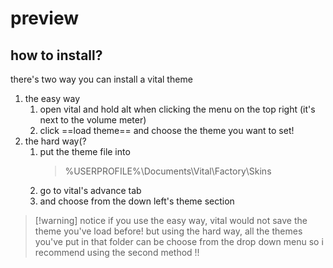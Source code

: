 # preview

## how to install?
there's two way you can install a vital theme
1. the easy way
	1. open vital and hold alt when clicking the menu on the top right (it's next to the volume meter)
	2. click ==load theme== and choose the theme you want to set!
2. the hard way(?
	1. put the theme file into
	   >%USERPROFILE%\Documents\Vital\Factory\Skins
	2. go to vital's advance tab
	3. and choose from the down left's theme section
>[!warning] notice
>if you use the easy way, vital would not save the theme you've load before!
>but  using the hard way,  all the  themes you've put in that folder can be choose from the drop down menu
>so i recommend using the second method !!

